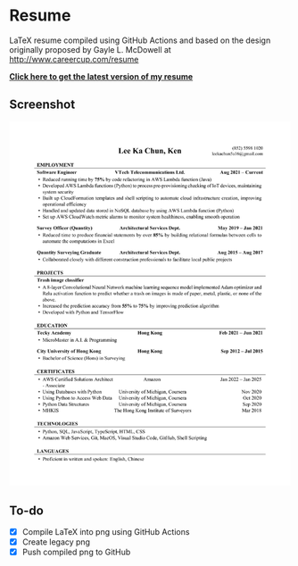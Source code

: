 # Resume
LaTeX resume compiled using GitHub Actions and based on the design originally proposed by Gayle L. McDowell at 
http://www.careercup.com/resume

<a href="https://github.com/kenlee0305/resume/releases/latest"><strong>Click here to get the latest version of my resume</strong></a>

## Screenshot
<img src="https://github.com/kenlee0305/resume/blob/main/Lee-Ka-Chun_Resume.png" width="600px"/>

## To-do
- [X] Compile LaTeX into png using GitHub Actions
- [X] Create legacy png
- [X] Push compiled png to GitHub
